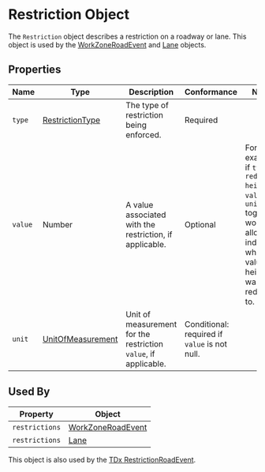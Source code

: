 # Restriction Object
The `Restriction` object describes a restriction on a roadway or lane. This object is used by the [WorkZoneRoadEvent](/spec-content/objects/WorkZoneRoadEvent.md) and [Lane](/spec-content/objects/Lane.md) objects.

## Properties
Name | Type | Description | Conformance | Notes
--- | --- | --- | --- | ---
`type` | [RestrictionType](/spec-content/enumerated-types/RestrictionType.md) | The type of restriction being enforced. | Required |
`value` | Number | A value associated with the restriction, if applicable. | Optional | For example, if `type` is `reduced-height`, `value` and `unit` together would allow indicating what value the height was reduced to.
`unit` | [UnitOfMeasurement](/spec-content/enumerated-types/UnitOfMeasurement.md) | Unit of measurement for the restriction `value`, if applicable. | Conditional: required if `value` is not null. |
 
## Used By
Property | Object
--- | ---
`restrictions` | [WorkZoneRoadEvent](/spec-content/objects/WorkZoneRoadEvent.md)
`restrictions` | [Lane](/spec-content/objects/Lane.md)

This object is also used by the [TDx RestrictionRoadEvent](https://github.com/usdot-jpo-ode/TDx/blob/main/spec-content/objects/RestrictionRoadEvent.md). 
